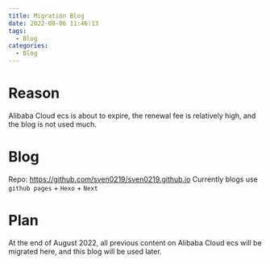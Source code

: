 ```yaml
---
title: Migration Blog
date: 2022-08-06 11:46:13
tags:
  - Blog
categories:
  - Blog
---
```


# Reason
Alibaba Cloud ecs is about to expire, the renewal fee is relatively high, and the blog is not used much.
<!--more-->
# Blog
Repo: https://github.com/sven0219/sven0219.github.io
Currently blogs use `github pages` + `Hexo` + `Next`

# Plan
At the end of August 2022, all previous content on Alibaba Cloud ecs will be migrated here, and this blog will be used later.
